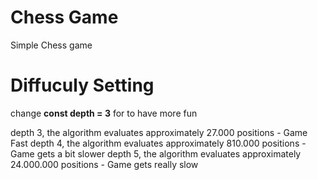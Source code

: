 # Chess Game

Simple Chess game 


# Diffuculy Setting

change  **const depth = 3** for to have more fun

depth 3, the algorithm evaluates approximately 27.000 positions - Game Fast
depth 4, the algorithm evaluates approximately 810.000 positions - Game gets a bit slower
depth 5, the algorithm evaluates approximately 24.000.000 positions - Game gets really slow
